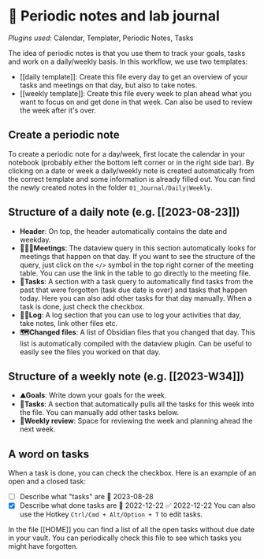 # 📆 Periodic notes and lab journal
*Plugins used*: Calendar, Templater, Periodic Notes, Tasks

The idea of periodic notes is that you use them to track your goals, tasks and work on a daily/weekly basis. In this workflow, we use two templates:
- [[daily template]]: Create this file every day to get an overview of your tasks and meetings on that day, but also to take notes.
- [[weekly template]]: Create this file every week to plan ahead what you want to focus on and get done in that week. Can also be used to review the week after it's over.
## Create a periodic note
To create a periodic note for a day/week, first locate the calendar in your notebook (probably either the bottom left corner or in the right side bar). By clicking on a date or week a daily/weekly note is created automatically from the correct template and some information is already filled out. You can find the newly created notes in the folder `01_Journal/Daily|Weekly`. 
## Structure of a daily note (e.g. [[2023-08-23]])
- **Header**: On top, the header automatically contains the date and weekday.
- **🧑‍🤝‍🧑Meetings**: The dataview query in this section automatically looks for meetings that happen on that day. If you want to see the structure of the query, just click on the `</>` symbol in the top right corner of the meeting table. You can use the link in the table to go directly to the meeting file.
- **🐾Tasks**: A section with a task query to automatically find tasks from the past that were forgotten (task due date is over) and tasks that happen today. Here you can also add other tasks for that day manually. When a task is done, just check the checkbox.
- **🏴‍☠Log**: A log section that you can use to log your activities that day, take notes, link other files etc.
- **🗺Changed files**: A list of Obsidian files that you changed that day. This list is automatically compiled with the dataview plugin. Can be useful to easily see the files you worked on that day.
## Structure of a weekly note (e.g. [[2023-W34]])
- **⛰Goals**: Write down your goals for the week.
- **🐾Tasks**: A section that automatically pulls all the tasks for this week into the file. You can manually add other tasks below.
- **📜Weekly review**: Space for reviewing the week and planning ahead the next week.
## A word on tasks
When a task is done, you can check the checkbox. Here is an example of an open and a closed task:
- [ ] Describe what "tasks" are 📅 2023-08-28 
- [x] Describe what done tasks are 📅 2022-12-22 ✅ 2022-12-22
You can also use the Hotkey `Ctrl/Cmd + Alt/Option + T` to edit tasks.

In the file [[HOME]] you can find a list of all the open tasks without due date in your vault. You can periodically check this file to see which tasks you might have forgotten.

